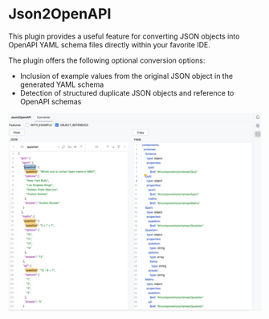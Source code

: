 # Json2OpenAPI

<!-- Plugin description -->
This plugin provides a useful feature for converting JSON objects into OpenAPI YAML schema files directly within your favorite IDE.

The plugin offers the following optional conversion options:

- Inclusion of example values from the original JSON object in the generated YAML schema
- Detection of structured duplicate JSON objects and reference to OpenAPI schemas

<!-- Plugin description end -->

![ui-screen.png](ui-screen.png)
